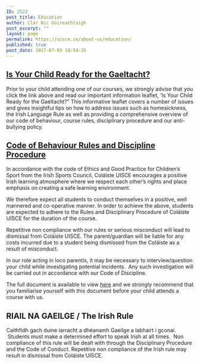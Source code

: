 ```yaml
---
ID: 2522
post_title: Education
author: Clár Nic Goireachtaigh
post_excerpt: ""
layout: page
permalink: https://uisce.ie/about-us/education/
published: true
post_date: 2017-07-03 10:54:35
---
```

<h2><a href="https://uisce.ie/3625-2/">Is Your Child Ready for the Gaeltacht?</a></h2>
Prior to your child attending one of our courses, we strongly advise that you click the link above and read our important information leaflet, ‘Is Your Child Ready for the Gaeltacht?” This informative leaflet covers a number of issues and gives insightful tips on how to address issues such as homesickness, the Irish Language Rule as well as providing a comprehensive overview of our code of behaviour, course rules, disciplinary procedure and our anti-bullying policy.
<h2><a href="https://uisce.ie/code-of-behaviour-rules-discipline-procedure/">Code of Behaviour Rules and Discipline Procedure</a></h2>
In accordance with the code of Ethics and Good Practice for Children’s Sport from the Irish Sports Council, Coláiste UISCE encourages a positive Irish learning atmosphere where we respect each other’s rights and place emphasis on creating a safe learning environment.

We therefore expect all students to conduct themselves in a positive, well mannered and co-operative manner. In order to achieve the above, students are expected to adhere to the Rules and Disciplinary Procedure of Coláiste UISCE for the duration of the course.

Repetitive non compliance with our rules or serious misconduct will lead to dismissal from Coláiste UISCE. The parent/guardian will be liable for any costs incurred due to a student being dismissed from the Coláiste as a result of misconduct.

In our role acting in loco parentis, it may be necessary to interview/question your child while investigating potential incidents.  Any such investigation will be carried out in accordance with our Code of Discipline.

The full document is available to view <a href="https://uisce.ie/wp-content/uploads/2019/06/Code-of-Behaviour-Rules-and-Discipline-Procedure-Oifigi%C3%BAil-2019-2.pdf">here</a> and we strongly recommend that you familiarise yourself with this document before your child attends a course with us.
<h2>RIAIL NA GAEILGE / The Irish Rule</h2>
Caithfidh gach duine iarracht a dhéanamh Gaeilge a labhairt i gconaí.  Students must make a determined effort to speak Irish at all times.  Non compliance of this rule will be dealt with through the Disciplinary Procedure and the Code of Conduct. Repetitive non compliance of the Irish rule may result in dismissal from Coláiste UISCE.